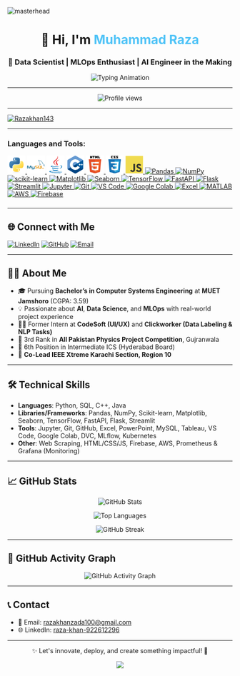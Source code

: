 <!-- Banner -->
![masterhead](https://user-images.githubusercontent.com/10498744/210012254-234538ff-d198-48aa-8964-37e6fd45d227.gif)


<h1 align="center">👋 Hi, I'm <span style="color:#4FC3F7;">Muhammad Raza</span></h1>
<h3 align="center">🚀 Data Scientist | MLOps Enthusiast | AI Engineer in the Making</h3>

<p align="center">
  <img src="https://readme-typing-svg.demolab.com/?font=Fira+Code&size=24&duration=3000&pause=1000&center=true&vCenter=true&width=900&lines=AI+with+Purpose;Deploying+Intelligence+at+Scale;From+Prototypes+to+Production;Solving+Problems+with+ML+and+Code" alt="Typing Animation" />
</p>

---

<p align="center">
  <img src="https://komarev.com/ghpvc/?username=Razakhan143&label=Profile%20Views&color=0e75b6&style=flat-square" alt="Profile views"/>
</p>

---

<p align="left"> <a href="https://github.com/ryo-ma/github-profile-trophy"><img src="https://github-profile-trophy.vercel.app/?username=Razakhan143" alt="Razakhan143" /></a> </p>


---
###

<h3 align="left">Languages and Tools:</h3>
<p align="left">
  <!-- Languages -->
  <a href="https://www.python.org" target="_blank" rel="noreferrer">
    <img src="https://raw.githubusercontent.com/devicons/devicon/master/icons/python/python-original.svg" alt="Python" width="40" height="40"/>
  </a>
  <a href="https://www.mysql.com/" target="_blank" rel="noreferrer">
    <img src="https://raw.githubusercontent.com/devicons/devicon/master/icons/mysql/mysql-original-wordmark.svg" alt="MySQL" width="40" height="40"/>
  </a>
  <a href="https://www.java.com" target="_blank" rel="noreferrer">
    <img src="https://raw.githubusercontent.com/devicons/devicon/master/icons/java/java-original.svg" alt="Java" width="40" height="40"/>
  </a>
  <a href="https://www.w3schools.com/cpp/" target="_blank" rel="noreferrer">
    <img src="https://raw.githubusercontent.com/devicons/devicon/master/icons/cplusplus/cplusplus-original.svg" alt="C++" width="40" height="40"/>
  </a>
  <a href="https://developer.mozilla.org/en-US/docs/Web/HTML" target="_blank" rel="noreferrer">
    <img src="https://raw.githubusercontent.com/devicons/devicon/master/icons/html5/html5-original-wordmark.svg" alt="HTML" width="40" height="40"/>
  </a>
  <a href="https://developer.mozilla.org/en-US/docs/Web/CSS" target="_blank" rel="noreferrer">
    <img src="https://raw.githubusercontent.com/devicons/devicon/master/icons/css3/css3-original-wordmark.svg" alt="CSS" width="40" height="40"/>
  </a>
  <a href="https://developer.mozilla.org/en-US/docs/Web/JavaScript" target="_blank" rel="noreferrer">
    <img src="https://raw.githubusercontent.com/devicons/devicon/master/icons/javascript/javascript-original.svg" alt="JavaScript" width="40" height="40"/>
  </a>

  <!-- Libraries & Frameworks -->
  <a href="https://pandas.pydata.org/" target="_blank" rel="noreferrer">
    <img src="https://cdn.jsdelivr.net/gh/devicons/devicon/icons/pandas/pandas-original.svg" alt="Pandas" width="40" height="40"/>
  </a>
  <a href="https://numpy.org/" target="_blank" rel="noreferrer">
    <img src="https://cdn.jsdelivr.net/gh/devicons/devicon/icons/numpy/numpy-original.svg" alt="NumPy" width="40" height="40"/>
  </a>
  <a href="https://scikit-learn.org/" target="_blank" rel="noreferrer">
    <img src="https://upload.wikimedia.org/wikipedia/commons/0/05/Scikit_learn_logo_small.svg" alt="scikit-learn" width="40" height="40"/>
  </a>
  <a href="https://matplotlib.org/" target="_blank" rel="noreferrer">
    <img src="https://matplotlib.org/_static/images/logo2.svg" alt="Matplotlib" width="40" height="40"/>
  </a>
  <a href="https://seaborn.pydata.org/" target="_blank" rel="noreferrer">
    <img src="https://seaborn.pydata.org/_static/logo-wide-lightbg.svg" alt="Seaborn" width="40" height="40"/>
  </a>
  <a href="https://www.tensorflow.org" target="_blank" rel="noreferrer">
    <img src="https://www.vectorlogo.zone/logos/tensorflow/tensorflow-icon.svg" alt="TensorFlow" width="40" height="40"/>
  </a>
  <a href="https://fastapi.tiangolo.com/" target="_blank" rel="noreferrer">
    <img src="https://fastapi.tiangolo.com/img/logo-margin/logo-teal.png" alt="FastAPI" width="40" height="40"/>
  </a>
  <a href="https://flask.palletsprojects.com/" target="_blank" rel="noreferrer">
    <img src="https://cdn.jsdelivr.net/gh/devicons/devicon/icons/flask/flask-original.svg" alt="Flask" width="40" height="40"/>
  </a>
  <a href="https://streamlit.io/" target="_blank" rel="noreferrer">
    <img src="https://streamlit.io/images/brand/streamlit-logo-primary-colormark-darktext.svg" alt="Streamlit" width="40" height="40"/>
  </a>

  <!-- Tools -->
  <a href="https://jupyter.org/" target="_blank" rel="noreferrer">
    <img src="https://cdn.jsdelivr.net/gh/devicons/devicon/icons/jupyter/jupyter-original.svg" alt="Jupyter" width="40" height="40"/>
  </a>
  <a href="https://git-scm.com/" target="_blank" rel="noreferrer">
    <img src="https://www.vectorlogo.zone/logos/git-scm/git-scm-icon.svg" alt="Git" width="40" height="40"/>
  </a>
  <a href="https://code.visualstudio.com/" target="_blank" rel="noreferrer">
    <img src="https://cdn.jsdelivr.net/gh/devicons/devicon/icons/vscode/vscode-original.svg" alt="VS Code" width="40" height="40"/>
  </a>
  <a href="https://colab.research.google.com/" target="_blank" rel="noreferrer">
    <img src="https://colab.research.google.com/img/colab_favicon_256px.png" alt="Google Colab" width="40" height="40"/>
  </a>
  <a href="https://www.microsoft.com/en-us/microsoft-365/excel" target="_blank" rel="noreferrer">
    <img src="https://cdn.jsdelivr.net/gh/devicons/devicon/icons/microsoftoffice/microsoftoffice-original.svg" alt="Excel" width="40" height="40"/>
  </a>
  <a href="https://www.mathworks.com/products/matlab.html" target="_blank" rel="noreferrer">
    <img src="https://upload.wikimedia.org/wikipedia/commons/2/21/Matlab_Logo.png" alt="MATLAB" width="40" height="40"/>
  </a>

  <!-- Cloud & Others -->
  <a href="https://aws.amazon.com/" target="_blank" rel="noreferrer">
    <img src="https://www.vectorlogo.zone/logos/amazon_aws/amazon_aws-icon.svg" alt="AWS" width="40" height="40"/>
  </a>
  <a href="https://firebase.google.com/" target="_blank" rel="noreferrer">
    <img src="https://www.vectorlogo.zone/logos/firebase/firebase-icon.svg" alt="Firebase" width="40" height="40"/>
  </a>
</p>


###
---

## 🌐 Connect with Me

[![LinkedIn](https://img.shields.io/badge/-LinkedIn-0A66C2?style=for-the-badge&logo=linkedin&logoColor=white)](https://www.linkedin.com/in/raza-khan-922612296/)
[![GitHub](https://img.shields.io/badge/-GitHub-181717?style=for-the-badge&logo=github&logoColor=white)](https://github.com/Razakhan143)
[![Email](https://img.shields.io/badge/-Email-D14836?style=for-the-badge&logo=gmail&logoColor=white)](mailto:razakhanzada100@gmail.com)

---

## 👨‍💻 About Me

- 🎓 Pursuing **Bachelor’s in Computer Systems Engineering** at **MUET Jamshoro** (CGPA: 3.59)
- 💡 Passionate about **AI**, **Data Science**, and **MLOps** with real-world project experience
- 👨‍💼 Former Intern at **CodeSoft (UI/UX)** and **Clickworker (Data Labeling & NLP Tasks)**
- 🥉 3rd Rank in **All Pakistan Physics Project Competition**, Gujranwala
- 🏅 6th Position in Intermediate ICS (Hyderabad Board)
- 🤝 **Co-Lead IEEE Xtreme Karachi Section, Region 10**

---

## 🛠️ Technical Skills

- **Languages**: Python, SQL, C++, Java
- **Libraries/Frameworks**: Pandas, NumPy, Scikit-learn, Matplotlib, Seaborn, TensorFlow, FastAPI, Flask, Streamlit
- **Tools**: Jupyter, Git, GitHub, Excel, PowerPoint, MySQL, Tableau, VS Code, Google Colab, DVC, MLflow, Kubernetes
- **Other**: Web Scraping, HTML/CSS/JS, Firebase, AWS, Prometheus & Grafana (Monitoring)

---

## 📈 GitHub Stats

<p align="center">
  <img src="https://github-readme-stats.vercel.app/api?username=Razakhan143&show_icons=true&theme=radical&hide_border=true" alt="GitHub Stats" />
</p>

<p align="center">
  <img src="https://github-readme-stats.vercel.app/api/top-langs/?username=Razakhan143&layout=compact&theme=radical&hide_border=true" alt="Top Languages" />
</p>

<p align="center">
  <img src="https://github-readme-streak-stats.herokuapp.com/?user=Razakhan143&theme=radical&hide_border=true" alt="GitHub Streak" />
</p>

---

## 🐍 GitHub Activity Graph

<p align="center">
  <img src="https://github-readme-activity-graph.vercel.app/graph?username=Razakhan143&theme=react-dark&area=true&hide_border=true" alt="GitHub Activity Graph" />
</p>

---

## 📞 Contact

- 📧 Email: [razakhanzada100@gmail.com](mailto:razakhanzada100@gmail.com)  
- 🌐 LinkedIn: [raza-khan-922612296](https://www.linkedin.com/in/raza-khan-922612296/)

---

<p align="center">✨ Let's innovate, deploy, and create something impactful! 🚀</p>
<p align="center">
  <img src="https://capsule-render.vercel.app/api?type=waving&height=100&color=gradient&section=footer"/>
</p>

